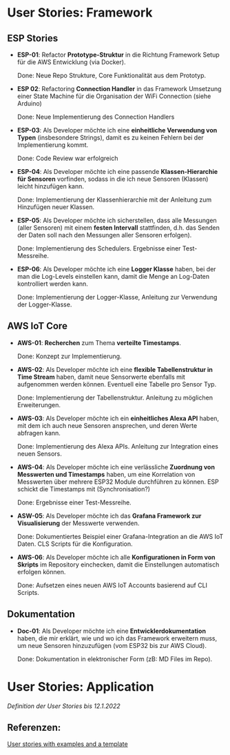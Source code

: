 # User Stories: Framework

## ESP Stories
* **ESP-01**: Refactor **Prototype-Struktur** in die Richtung Framework Setup für die AWS Entwicklung (via Docker).

    Done: Neue Repo Strukture, Core Funktionalität aus dem Prototyp.

* **ESP 02**: Refactoring **Connection Handler** in das Framework Umsetzung einer State Machine für die Organisation 
  der WiFi Connection (siehe Arduino)

  Done: Neue Implementierung des Connection Handlers  

* **ESP-03**: Als Developer möchte ich eine **einheitliche Verwendung von Typen** (insbesondere Strings), damit es zu keinen Fehlern bei der Implementierung kommt.
  
  Done: Code Review war erfolgreich

* **ESP-04**: Als Developer möchte ich eine passende **Klassen-Hierarchie für Sensoren** vorfinden, sodass in die ich neue Sensoren (Klassen) leicht hinzufügen kann.

  Done: Implementierung der Klassenhierarchie mit der Anleitung zum Hinzufügen neuer Klassen.

* **ESP-05**: Als Developer möchte ich sicherstellen, dass alle Messungen (aller Sensoren) mit einem **festen Intervall** stattfinden, d.h. das Senden der Daten soll nach den Messungen aller Sensoren erfolgen).

  Done: Implementierung des Schedulers. Ergebnisse einer Test-Messreihe.

* **ESP-06**: Als Developer möchte ich eine **Logger Klasse** haben, bei der man die Log-Levels einstellen kann, damit die Menge an Log-Daten kontrolliert werden kann.

  Done: Implementierung der Logger-Klasse, Anleitung zur Verwendung der Logger-Klasse.



## AWS IoT Core

* **AWS-01**: **Recherchen** zum Thema **verteilte Timestamps**.

  Done: Konzept zur Implementierung.

* **AWS-02**: Als Developer möchte ich eine **flexible Tabellenstruktur in Time Stream** haben, damit neue Sensorwerte ebenfalls mit aufgenommen werden können. Eventuell eine Tabelle pro Sensor Typ.

  Done: Implementierung der Tabellenstruktur. Anleitung zu möglichen Erweiterungen.

* **AWS-03**: Als Developer möchte ich ein **einheitliches Alexa API** haben, mit dem ich auch neue Sensoren ansprechen, und deren Werte abfragen kann.

  Done: Implementierung des Alexa APIs. Anleitung zur Integration eines neuen Sensors.

* **AWS-04**: Als Developer möchte ich eine verlässliche **Zuordnung von Messwerten und Timestamps** haben, um eine Korrelation von Messwerten über mehrere ESP32 Module durchführen zu können. ESP schickt die Timestamps mit (Synchronisation?)

  Done: Ergebnisse einer Test-Messreihe.

* **ASW-05**: Als Developer möchte ich das **Grafana Framework zur Visualisierung** der Messwerte verwenden.

  Done: Dokumentiertes Beispiel einer Grafana-Integration an die AWS IoT Daten. CLS Scripts für die Konfiguration.

* **AWS-06**: Als Developer möchte ich alle **Konfigurationen in Form von Skripts** im Repository einchecken, damit die Einstellungen automatisch erfolgen können.

  Done: Aufsetzen eines neuen AWS IoT Accounts basierend auf CLI Scripts.


## Dokumentation

* **Doc-01**: Als Developer möchte ich eine **Entwicklerdokumentation** haben, die mir erklärt, wie und wo ich das Framework erweitern muss, um neue Sensoren hinzuzufügen (vom ESP32 bis zur AWS Cloud).

  Done: Dokumentation in elektronischer Form (zB: MD Files im Repo).


# User Stories: Application

_Definition der User Stories bis 12.1.2022_


## Referenzen:
[User stories with examples and a template](https://www.atlassian.com/agile/project-management/user-stories)
